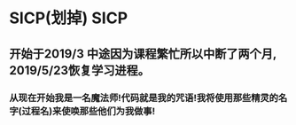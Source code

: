 # SlCP(划掉) SICP
## 开始于2019/3 中途因为课程繁忙所以中断了两个月, 2019/5/23恢复学习进程。
### 从现在开始我是一名魔法师!代码就是我的咒语!我将使用那些精灵的名字(过程名)来使唤那些他们为我做事!
